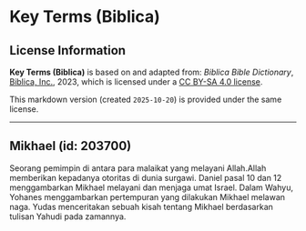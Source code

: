 # Key Terms (Biblica)

## License Information

**Key Terms (Biblica)** is based on and adapted from: _Biblica Bible Dictionary_, [Biblica, Inc.](https://www.biblica.com/), 2023, which is licensed under a [CC BY-SA 4.0 license](https://creativecommons.org/licenses/by-sa/4.0/legalcode.en).

This markdown version (created `2025-10-20`) is provided under the same license.



--------------------------------

## Mikhael (id: 203700)

Seorang pemimpin di antara para malaikat yang melayani Allah.Allah memberikan kepadanya otoritas di dunia surgawi. Daniel pasal 10 dan 12 menggambarkan Mikhael melayani dan menjaga umat Israel. Dalam Wahyu, Yohanes menggambarkan pertempuran yang dilakukan Mikhael melawan naga. Yudas menceritakan sebuah kisah tentang Mikhael berdasarkan tulisan Yahudi pada zamannya.


